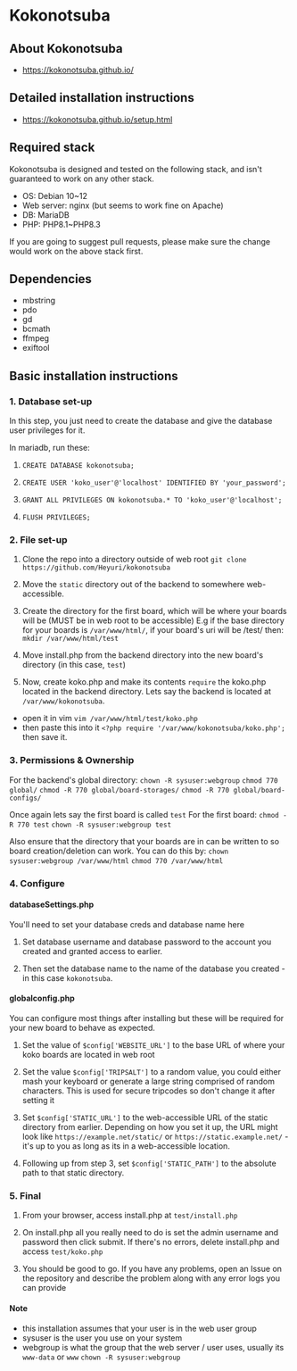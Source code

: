 # Kokonotsuba

## About Kokonotsuba
* https://kokonotsuba.github.io/

## Detailed installation instructions
* https://kokonotsuba.github.io/setup.html

## Required stack
Kokonotsuba is designed and tested on the following stack, and isn't guaranteed to work on any other stack.
- OS: Debian 10\~12
- Web server: nginx (but seems to work fine on Apache)
- DB: MariaDB
- PHP: PHP8.1\~PHP8.3

If you are going to suggest pull requests, please make sure the change would work on the above stack first.

## Dependencies
- mbstring
- pdo
- gd
- bcmath
- ffmpeg
- exiftool

## Basic installation instructions

### 1. Database set-up

In this step, you just need to create the database and give the database user privileges for it.

In mariadb, run these:
1. `CREATE DATABASE kokonotsuba;`

2. `CREATE USER 'koko_user'@'localhost' IDENTIFIED BY 'your_password';`

3. `GRANT ALL PRIVILEGES ON kokonotsuba.* TO 'koko_user'@'localhost';`

4. `FLUSH PRIVILEGES;`

### 2. File set-up
1. Clone the repo into a directory outside of web root `git clone https://github.com/Heyuri/kokonotsuba`

2. Move the `static` directory out of the backend to somewhere web-accessible.

3. Create the directory for the first board, which will be where your boards will be (MUST be in web root to be accessible) E.g if the base directory for your boards is `/var/www/html/`, if your board's uri will be /test/ then: `mkdir /var/www/html/test`

4. Move install.php from the backend directory into the new board's directory (in this case, `test`)

5. Now, create koko.php and make its contents `require` the koko.php located in the backend directory. Lets say the backend is located at `/var/www/kokonotsuba`.
 - open it in vim `vim /var/www/html/test/koko.php`
 - then paste this into it `<?php require '/var/www/kokonotsuba/koko.php';` then save it.

### 3. Permissions & Ownership
For the backend's global directory:
`chown -R sysuser:webgroup`
`chmod 770 global/`
`chmod -R 770 global/board-storages/`
`chmod -R 770 global/board-configs/`

Once again lets say the first board is called `test`
For the first board:
`chmod -R 770 test`
`chown -R sysuser:webgroup test`

Also ensure that the directory that your boards are in can be written to so board creation/deletion can work. You can do this by:
`chown sysuser:webgroup /var/www/html`
`chmod 770 /var/www/html`

### 4. Configure

#### databaseSettings.php
You'll need to set your database creds and database name here

1. Set database username and database password to the account you created and granted access to earlier.

2. Then set the database name to the name of the database you created - in this case `kokonotsuba`.

#### globalconfig.php
You can configure most things after installing but these will be required for your new board to behave as expected.

1. Set the value of `$config['WEBSITE_URL']` to the base URL of where your koko boards are located in web root

2. Set the value `$config['TRIPSALT']` to a random value, you could either mash your keyboard or generate a large string comprised of random characters. This is used for secure tripcodes so don't change it after setting it

3. Set `$config['STATIC_URL']` to the web-accessible URL of the static directory from earlier. Depending on how you set it up, the URL might look like `https://example.net/static/` or `https://static.example.net/` - it's up to you as long as its in a web-accessible location.

4. Following up from step 3, set `$config['STATIC_PATH']` to the absolute path to that static directory.

### 5. Final

1. From your browser, access install.php at `test/install.php`

2. On install.php all you really need to do is set the admin username and password then click submit. If there's no errors, delete install.php and access `test/koko.php`

3. You should be good to go. If you have any problems, open an Issue on the repository and describe the problem along with any error logs you can provide

#### Note 
 - this installation assumes that your user is in the web user group
 - sysuser is the user you use on your system
 - webgroup is what the group that the web server / user uses, usually its `www-data` or `www`
`chown -R sysuser:webgroup`
